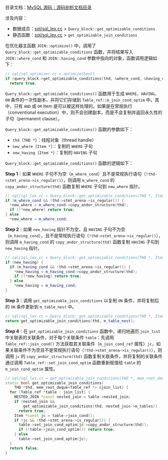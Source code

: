 目录文档：[MySQL 源码｜源码剖析文档目录](https://zhuanlan.zhihu.com/p/714761054)

涉及内容：

- 数据成员：[sql/sql_lex.cc](https://github.com/mysql/mysql-server/blob/trunk/sql/sql_lex.cc) > `Query_block::get_optimizable_conditions`
- 静态函数：[sql/sql_lex.cc](https://github.com/mysql/mysql-server/blob/trunk/sql/sql_lex.cc) > `get_optimizable_join_conditions`

在优化器主函数 `JOIN::optimize()` 中，调用了 `Query_block::get_optimizable_conditions` 函数，并将结果写入 `JOIN::where_cond` 和 `JOIN::having_cond` 参数中指向的对象，函数调用逻辑如下：

```C++
// sql/sql_optimizer.cc > optimize(bool)
if (query_block->get_optimizable_conditions(thd, &where_cond, &having_cond))
  return true;
```

`Query_block::get_optimizable_conditions()` 函数用于生成 `WHERE`、`HAVING`、`ON` 条件的一次性副本，并将它们存储到 `Table_ref::m_join_cond_optim` 中。其中，只有 `AND` 或 `OR`  Item 是可以被这样处理的。如果是在常规执行（conventional execution）中，则不会创建副本，而是不会复制并返回永久性的子句（permanent clause）。

`Query_block::get_optimizable_conditions()` 函数的参数如下：

- `thd`（`THD *`）：线程对象（thread handle）
- `new_where`（`Item *`）：复制的 `WHERE` 子句
- `new_having`（`Item *`）：复制的 `HAVING` 子句

`Query_block::get_optimizable_conditions()` 函数的逻辑如下：

**Step 1**｜如果 `WHERE` 子句不为空（`m_where_cond`）且不是常规执行语句（`!thd->stmt_arena->is_regular()`），则调用 `m_where_cond` 的 `copy_andor_structure(thd)` 函数复制 `WHERE` 子句到 `new_where` 指针。

```C++
// sql/sql_lex.cc > Query_block::get_optimizable_conditions(THD *, Item **, Item **)
if (m_where_cond && !thd->stmt_arena->is_regular()) {
  *new_where = m_where_cond->copy_andor_structure(thd);
  if (!*new_where) return true;
} else
  *new_where = m_where_cond;
```

**Step 2**｜如果 `new_having` 指针不为空，且 `HAVING` 子句不为空（`m_having_cond`），且不是常规执行语句（`!thd->stmt_arena->is_regular()`），则调用 `m_having_cond` 的 `copy_andor_structure(thd)` 函数复制 `HAVING` 子句到 `new_having` 指针。

```C++
// sql/sql_lex.cc > Query_block::get_optimizable_conditions(THD *, Item **, Item **)
if (new_having) {
  if (m_having_cond && !thd->stmt_arena->is_regular()) {
    *new_having = m_having_cond->copy_andor_structure(thd);
    if (!*new_having) return true;
  } else
    *new_having = m_having_cond;
}
```

**Step 3**｜调用 `get_optimizable_join_conditions` 以复制 `ON` 条件，并将复制后的 `ON` 条件更新到 `m_table_nest` 中。

```C++
// sql/sql_lex.cc > Query_block::get_optimizable_conditions(THD *, Item **, Item **)
return get_optimizable_join_conditions(thd, m_table_nest);
```

**Step 4**｜在 `get_optimizable_join_conditions` 函数中，递归地遍历 `join_list` 中关联表的关联条件，对于每个关联条件 `table`：先调用 `Table_ref::join_cond()` 方法获取其关联条件（`m_join_cond_ref` 属性）`jc`，如果关联条件不为空且不是常规执行语句（`!thd->stmt_arena->is_regular()`），则调用 `jc` 的 `copy_andor_structure(thd)` 函数复制关联条件，并将复制的关联条件通过调用 `Table_ref::set_join_cond_optim` 函数重新赋值给 `table` 的 `m_join_cond_optim` 属性。

```C++
// sql/sql_lex.cc > get_optimizable_join_conditions(THD *, mem_root_deque<Table_ref*> &)
static bool get_optimizable_join_conditions(
    THD *thd, mem_root_deque<Table_ref *> &join_list) {
  for (Table_ref *table : join_list) {
    NESTED_JOIN *const nested_join = table->nested_join;
    if (nested_join &&
        get_optimizable_join_conditions(thd, nested_join->m_tables))
      return true;
    Item *const jc = table->join_cond();
    if (jc && !thd->stmt_arena->is_regular()) {
      table->set_join_cond_optim(jc->copy_andor_structure(thd));
      if (!table->join_cond_optim()) return true;
    } else
      table->set_join_cond_optim(jc);
  }
  return false;
}
```











